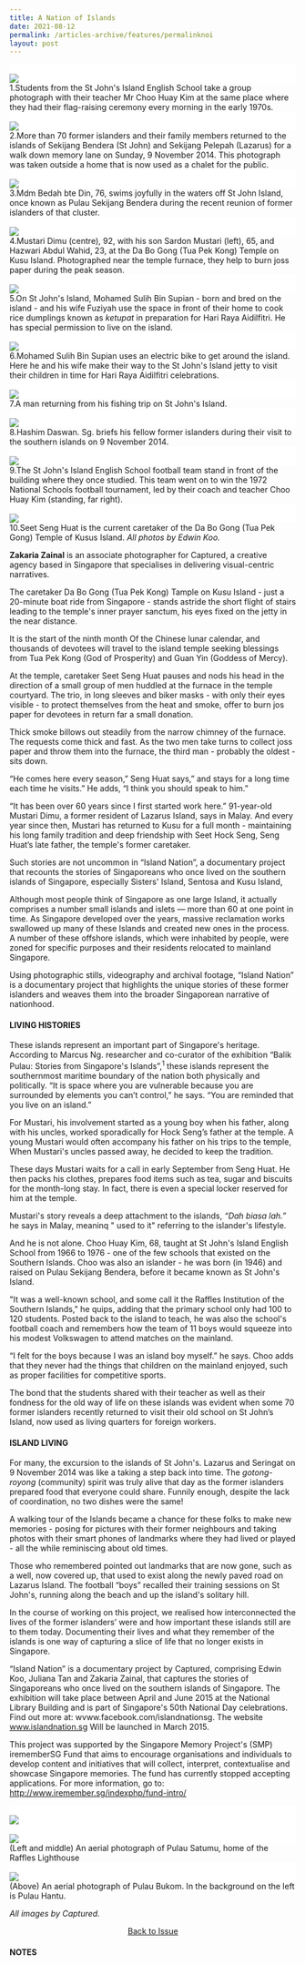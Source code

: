 ```yaml
---
title: A Nation of Islands
date: 2021-08-12
permalink: /articles-archive/features/permalinknoi
layout: post
---
```


<div style="background-color: white;">
<br/>
<img src="\images\vol-10-issue-4\nationofisland\StJohn_KenanganManis_CA34821.jpg">
	</div>
1.Students from the St John's Island English School take a group photograph with their teacher Mr Choo Huay Kim at the same place where they had their flag-raising ceremony every morning in the early 1970s. 

<div style="background-color: white;">
<br/>
<img src="\images\vol-10-issue-4\nationofisland\StJohn_KenanganManis_CA34961.jpg">
	</div>
2.More than 70 former islanders and their family members returned to the islands of Sekijang Bendera (St John) and Sekijang Pelepah (Lazarus) for a walk down memory lane on Sunday, 9 November 2014. This photograph was taken outside a home that is now used as a chalet for the public. 

<div style="background-color: white;">
<br/>
<img src="\images\vol-10-issue-4\nationofisland\MdmBedah_Stjohn_CA34927.jpg">
	</div>
3.Mdm Bedah bte Din, 76, swims joyfully in the waters off St John Island, once known as Pulau Sekijang Bendera during the recent reunion of former islanders of that cluster. 

<div style="background-color: white;">
<br/>
<img src="\images\vol-10-issue-4\nationofisland\Mustari_and_son.jpg">
	</div>
4.Mustari Dimu (centre), 92, with his son Sardon Mustari (left), 65, and Hazwari Abdul Wahid, 23, at the Da Bo Gong (Tua Pek Kong) Temple on Kusu Island. Photographed near the temple furnace, they help to burn joss paper during the peak season. 

<div style="background-color: white;">
<br/>
<img src="\images\vol-10-issue-4\nationofisland\StJohn_CA30014.jpg">
	</div>
5.On St John's Island, Mohamed Sulih Bin Supian - born and bred on the island - and his wife Fuziyah use the space in front of their home to cook rice dumplings known as <i>ketupat</i> in preparation for Hari Raya Aidilfitri. He has special permission to live on the island.

<div style="background-color: white;">
<br/>
<img src="\images\vol-10-issue-4\nationofisland\StJohn_CA30074.jpg">
	</div>
6.Mohamed Sulih Bin Supian uses an electric bike to get around the island. Here he and his wife make their way to the St John's Island jetty to visit their children in time for Hari Raya Aidilfitri celebrations. 

<div style="background-color: white;">
<br/>
<img src="\images\vol-10-issue-4\nationofisland\StJohn_CA34740.jpg">
	</div>
7.A man returning from his fishing trip on St John's Island. 

<div style="background-color: white;">
<br/>
<img src="\images\vol-10-issue-4\nationofisland\StJohn_KenanganManis_CA34685.jpg">
	</div>
8.Hashim Daswan. Sg. briefs his fellow former islanders during their visit to the southern islands on 9 November 2014.

<div style="background-color: white;">
<br/>
<img src="\images\vol-10-issue-4\nationofisland\SoccerBoys.jpg">
	</div>
9.The St John's Island English School football team stand in front of the building where they once studied. This team went on to win the 1972 National Schools football tournament, led by their coach and teacher Choo Huay Kim (standing, far right). 

<div style="background-color: white;">
<br/>
<img src="\images\vol-10-issue-4\nationofisland\Seet_Seng_Huat.jpg">
	</div>
10.Seet Seng Huat is the current caretaker of the Da Bo Gong (Tua Pek Gong) Temple of Kusus Island.
<i>All photos by Edwin Koo.</i>

**Zakaria Zainal** is an associate photographer for Captured, a creative agency based in Singapore that specialises in delivering visual-centric narratives. 

The caretaker Da Bo Gong (Tua Pek Kong) Tample on Kusu Island - just a 20-minute boat ride from Singapore - stands astride the short flight of stairs leading to the temple's inner prayer sanctum, his eyes fixed on the jetty in the near distance. 

It is the start of the ninth month Of the Chinese lunar calendar, and thousands of devotees will travel to the island temple seeking blessings 
from Tua Pek Kong (God of Prosperity) and Guan Yin (Goddess of Mercy). 

At the temple, caretaker Seet Seng Huat pauses and nods his head in the direction of a small group of men huddled at the furnace in the temple courtyard. The trio, in long sleeves and biker masks - with only their eyes visible - to protect themselves from the heat and smoke, offer to burn jos paper for devotees in return far a small donation. 

Thick smoke billows out steadily from the narrow chimney of the furnace. The requests come thick and fast. As the two men take turns to collect joss paper and throw them into the furnace, the third man - probably the oldest - sits down. 

“He comes here every season,” Seng Huat says,” and stays for a long time each time he visits.” He adds, “I think you should speak to him.” 

“It has been over 60 years since I first started work here.” 91-year-old Mustari Dimu, a former resident of Lazarus Island, says in Malay. And every year since then, Mustari has returned to Kusu for a full month - maintaining his long family tradition and deep friendship with Seet Hock Seng, Seng Huat’s late father, the temple's former caretaker. 

Such stories are not uncommon in “Island Nation”, a documentary project that recounts the stories of Singaporeans who once lived on the southern islands of Singapore, especially Sisters' Island, Sentosa and Kusu Island, 

Although most people think of Singapore as one large Island, it actually comprises a number small islands and islets — more than 60 at one point in time. As Singapore developed over the years, massive reclamation works swallowed up many of these Islands and created new ones in the process. A number of these offshore islands, which were inhabited by people, were zoned for specific purposes and their residents relocated to mainland Singapore. 

Using photographic stills, videography and archival footage, “Island Nation” is a documentary project that highlights the unique stories of these former islanders and weaves them into the broader Singaporean narrative of nationhood. 

#### **LIVING HISTORIES** 

These islands represent an important part of Singapore's heritage. According to Marcus Ng. researcher and co-curator of the exhibition “Balik Pulau: Stories from Singapore's Islands”,<sup>1</sup> these islands represent the southernmost maritime boundary of the nation both physically and politically. “It is space where you are vulnerable because you are surrounded by elements you can’t control,” he says. “You are reminded that you live on an island.” 

For Mustari, his involvement started as a young boy when his father, along with his uncles, worked sporadically for Hock Seng’s father at the temple. A young Mustari would often accompany his father on his trips to the temple, When Mustari's uncles passed away, he decided to keep the tradition. 

These days Mustari waits for a call in early September from Seng Huat. He then packs his clothes, prepares food items such as tea, sugar and biscuits for the month-long stay. In fact, there is even a special locker reserved for him at the temple. 

Mustari's story reveals a deep attachment to the islands, <i>“Dah biasa lah.”</i> he says in Malay, meaninq " used to it" referring to the islander's lifestyle. 

And he is not alone. Choo Huay Kim, 68, taught at St John's Island English School from 1966 to 1976 - one of the few schools that existed on the Southern Islands. Choo was also an islander - he was born (in 1946) and raised on Pulau Sekijang Bendera, before it became known as St John's Island. 

"It was a well-known school, and some call it the Raffles Institution of the Southern Islands," he quips, adding that the primary school only had 100 to 120 students. Posted back to the island to teach, he was also the school's football coach and remembers how the team of 11 boys would squeeze into his modest Volkswagen to attend matches on the mainland. 

“I felt for the boys because I was an island boy myself.” he says. Choo adds that they never had the things that children on the mainland enjoyed, such as proper facilities for competitive sports. 

The bond that the students shared with their teacher as well as their fondness for the old way of life on these islands was evident when some 70 former islanders recently returned to visit their old school on St John’s Island, now used as living quarters for foreign workers. 

#### **ISLAND LIVING** 

For many, the excursion to the islands of St John's. Lazarus and Seringat on 9 November 2014 was like a taking a step back into time. The <i>gotong-royong</i> (community) spirit was truly alive that day as the former islanders prepared food that everyone could share. Funnily enough, despite the lack of coordination, no two dishes were the same! 

A walking tour of the Islands became a chance for these folks to make new memories - posing for pictures with their former neighbours and taking photos with their smart phones of landmarks where they had lived or played - all the while reminiscing about old times. 

Those who remembered pointed out landmarks that are now gone, such as a well, now covered up, that used to exist along the newly paved road on Lazarus Island. The football “boys” recalled their training sessions on St John's, running along the beach and up the island's solitary hill. 

In the course of working on this project, we realised how interconnected the lives of the former islanders’ were and how important these islands still are to them today. Documenting their lives and what they remember of the islands is one way of capturing a slice of life that no longer exists in Singapore. 

“Island Nation” is a documentary project by Captured, comprising Edwin Koo, Juliana Tan and Zakaria Zainal, that captures the stories of Singaporeans who once lived on the southern islands of Singapore. The exhibition will take place between April and June 2015 at the National Library Building and is part of Singapore's 50th National Day celebrations. Find out more at: wvww.facebook.com/islandnationsg. The website www.islandnation.sg Will be launched in March 2015.

This project was supported by the Singapore Memory Project's (SMP) irememberSG Fund that aims to encourage organisations and individuals to develop content and initiatives that will collect, interpret, contextualise and showcase Singapore memories. The fund has currently stopped accepting applications. For more information, go to: http://www.iremember.sg/indexphp/fund-intro/ 

<div style="background-color: white;">
<br/>
<img src="\images\vol-10-issue-4\nationofisland\Island_Nation_Singapore_Satumu_Raffles_Lighthouse_G0010201.jpg">
	</div>
	<div style="background-color: white;">
<br/>
<img src="\images\vol-10-issue-4\nationofisland\Island_Nation_Singapore_Satumu_Raffles_Lighthouse_G0020354.jpg">
	</div>
(Left and middle) An aerial photograph of Pulau Satumu, home of the Raffles Lighthouse 

<div style="background-color: white;">
<br/>
<img src="\images\vol-10-issue-4\nationofisland\Island_Nation_Singapore_Bukom_G0020334.jpg">
	</div>
(Above) An aerial photograph of Pulau Bukom. In the background on the left is Pulau Hantu. 

<i>All images by Captured.</i> 

<a href="https://nlb-ba-staging.netlify.app/vol-16/issue-3/oct-dec-2020/"><center>Back to Issue</center></a>

#### **NOTES**

[^1 ]: The exhibition “Balik Pulau: Stories from Singapore’s Islands” was held at the National Museum of Singapore from June to August 2014.

